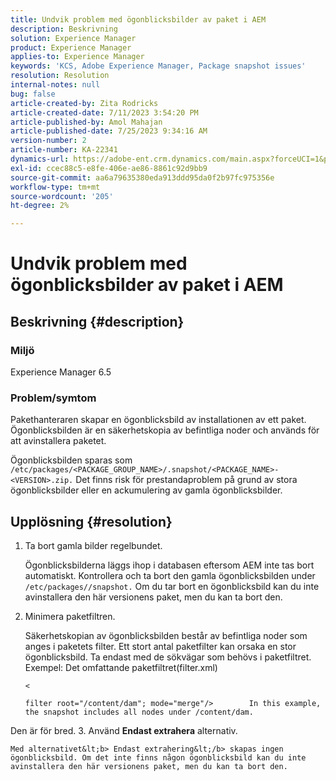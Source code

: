 ```yaml
---
title: Undvik problem med ögonblicksbilder av paket i AEM
description: Beskrivning
solution: Experience Manager
product: Experience Manager
applies-to: Experience Manager
keywords: 'KCS, Adobe Experience Manager, Package snapshot issues'
resolution: Resolution
internal-notes: null
bug: false
article-created-by: Zita Rodricks
article-created-date: 7/11/2023 3:54:20 PM
article-published-by: Amol Mahajan
article-published-date: 7/25/2023 9:34:16 AM
version-number: 2
article-number: KA-22341
dynamics-url: https://adobe-ent.crm.dynamics.com/main.aspx?forceUCI=1&pagetype=entityrecord&etn=knowledgearticle&id=948ec030-0320-ee11-9cbe-6045bd006239
exl-id: ccec88c5-e8fe-406e-ae86-8861c92d9bb9
source-git-commit: aa6a79635380eda913ddd95da0f2b97fc975356e
workflow-type: tm+mt
source-wordcount: '205'
ht-degree: 2%

---
```


# Undvik problem med ögonblicksbilder av paket i AEM

## Beskrivning {#description}


### <b>Miljö</b>

Experience Manager 6.5



### <b>Problem/symtom</b>

Pakethanteraren skapar en ögonblicksbild av installationen av ett paket. Ögonblicksbilden är en säkerhetskopia av befintliga noder och används för att avinstallera paketet.

Ögonblicksbilden sparas som `/etc/packages/<PACKAGE_GROUP_NAME>/.snapshot/<PACKAGE_NAME>-<VERSION>.zip.` Det finns risk för prestandaproblem på grund av stora ögonblicksbilder eller en ackumulering av gamla ögonblicksbilder.


## Upplösning {#resolution}


1. Ta bort gamla bilder regelbundet.

   Ögonblicksbilderna läggs ihop i databasen eftersom AEM inte tas bort automatiskt. Kontrollera och ta bort den gamla ögonblicksbilden under `/etc/packages//snapshot.` Om du tar bort en ögonblicksbild kan du inte avinstallera den här versionens paket, men du kan ta bort den.


2. Minimera paketfiltren.

   Säkerhetskopian av ögonblicksbilden består av befintliga noder som anges i paketets filter. Ett stort antal paketfilter kan orsaka en stor ögonblicksbild. Ta endast med de sökvägar som behövs i paketfiltret. Exempel: Det omfattande paketfiltret(filter.xml)



   `<`


   ```
   filter root="/content/dam"; mode="merge"/>        In this example, the snapshot includes all nodes under /content/dam.
   ```

Den är för bred.
3. Använd <b>Endast extrahera</b> alternativ.

    Med alternativet&lt;b> Endast extrahering&lt;/b> skapas ingen ögonblicksbild. Om det inte finns någon ögonblicksbild kan du inte avinstallera den här versionens paket, men du kan ta bort den.
    
